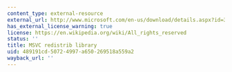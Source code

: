 ```yaml
---
content_type: external-resource
external_url: http://www.microsoft.com/en-us/download/details.aspx?id=30679
has_external_license_warning: true
license: https://en.wikipedia.org/wiki/All_rights_reserved
status: ''
title: MSVC redistrib library
uid: 489191cd-5072-4997-a650-269518a559a2
wayback_url: ''
---
```

